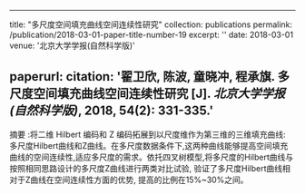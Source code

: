  ---
title: "多尺度空间填充曲线空间连续性研究"
collection: publications
permalink: /publication/2018-03-01-paper-title-number-19
excerpt: ''
date: 2018-03-01
venue: '北京大学学报(自然科学版)'

paperurl: <!--'http://academicpages.github.io/files/paper1.pdf' -->
citation: '<b>翟卫欣</b>, 陈波, 童晓冲, 程承旗. 多尺度空间填充曲线空间连续性研究 [J]. <i>北京大学学报 (自然科学版)</i>, 2018, 54(2): 331-335.'
---



<!--This paper is about the number 1. The number 2 is left for future work.-->
摘要 :将二维 Hilbert 编码和 Z 编码拓展到以尺度维作为第三维的三维填充曲线: 多尺度Hilbert曲线和Z曲线。在多尺度数据条件下,这两种曲线能够提高空间填充曲线的空间连续性,适应多尺度的需求。依托四叉树模型,将多尺度的Hilbert曲线与按照相同思路设计的多尺度Z曲线进行两类对比试验, 验证了多尺度Hilbert曲线相对于Z曲线在空间连续性方面的优势, 提高的比例在15%~30%之间。
<!--[Download paper here](http://academicpages.github.io/files/paper1.pdf)-->

<!--Recommended citation: Zhai W, Cheng C. Vagueness in spatial data: A grid-coding approach[C]. proceedings of the 2014 IEEE Geoscience and Remote Sensing Symposium, 2014. IEEE.-->
